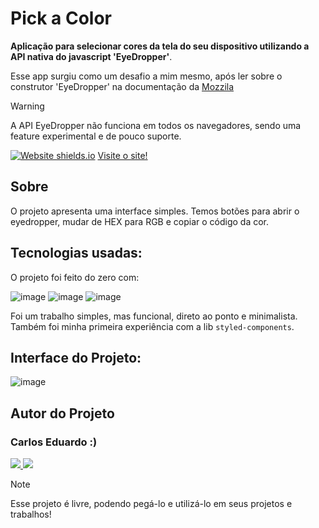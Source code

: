 # Pick a Color

**Aplicação para selecionar cores da tela do seu dispositivo utilizando a API nativa do javascript 'EyeDropper'**.

Esse app surgiu como um desafio a mim mesmo, após ler sobre o construtor 'EyeDropper' na documentação da [Mozzila](https://developer.mozilla.org/en-US/docs/Web/API/EyeDropper)

> [!WARNING]
> A API EyeDropper não funciona em todos os navegadores, sendo uma feature experimental e de pouco suporte.

[![Website shields.io](https://img.shields.io/website-up-down-green-red/http/shields.io.svg)](http://shields.io/)
[Visite o site!](https://pick-a-color-steel.vercel.app/)

## Sobre

O projeto apresenta uma interface simples. Temos botões para abrir o eyedropper, mudar de HEX para RGB e copiar o código da cor. 

## Tecnologias usadas:

O projeto foi feito do zero com:


![image](https://img.shields.io/badge/React-20232A?style=for-the-badge&logo=react&logoColor=61DAFB)
![image](https://img.shields.io/badge/TypeScript-007ACC?style=for-the-badge&logo=typescript&logoColor=white)
![image](https://img.shields.io/badge/styled--components-DB7093?style=for-the-badge&logo=styled-components&logoColor=white)

Foi um trabalho simples, mas funcional, direto ao ponto e minimalista. 
Também foi minha primeira experiência com a lib `styled-components`.

## Interface do Projeto:

![image](https://i.ibb.co/yf158t1/Captura-de-tela-2024-03-14-122957.png)

## Autor do Projeto

### Carlos Eduardo :)

<p> 
  <a href="https://github.com/carlosEduardDev">
    <img src="https://img.shields.io/badge/GitHub-100000?style=for-the-badge&logo=github&logoColor=white" />
  </a> 
  <a href="https://api.whatsapp.com/send?phone=5511974265092/">
    <img src="https://img.shields.io/badge/WhatsApp-25D366?style=for-the-badge&logo=whatsapp&logoColor=white" />
  </a>   
</p>

> [!NOTE]  
>
>Esse projeto é livre, podendo pegá-lo e utilizá-lo em seus projetos e trabalhos!
